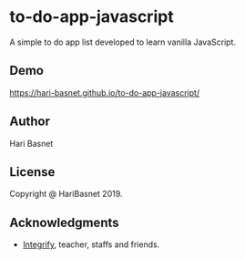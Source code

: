 # to-do-app-javascript

A simple to do app list developed to learn vanilla JavaScript.

## Demo

https://hari-basnet.github.io/to-do-app-javascript/

## Author

Hari Basnet

## License

Copyright @ HariBasnet 2019.

## Acknowledgments

- [Integrify](https://github.com/Integrify-Finland), teacher, staffs and friends.
